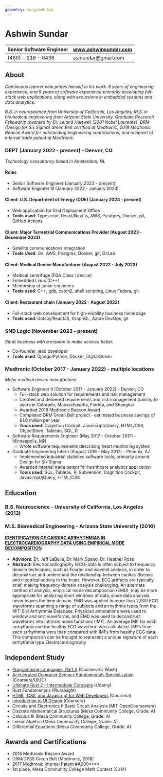 ```yaml
---
geometry: margin=0.5in
---
```


# Ashwin Sundar

| Senior Software Engineer | www.ashwinsundar.com |  
| - | - |  
| (480) - 216 - 0436 | [ashiundar@gmail.com](ashiundar@gmail.com) |

## About

*Continuous learner who prides himself in his work. 8 years of engineering experience, and 6 years of software experience primarily developing full-stack web applications, along with excursions in embedded systems and data analytics.*

*B.S. in neuroscience from University of California, Los Angeles; M.S. in biomedical engineering from Arizona State University. Graduate Research Fellowship awarded by Dr. Leland Hartwell (2001 Nobel Laureate). DRM (Design for Six Sigma) Green Belt certified at Medtronic, 2018 Medtronic Beacon Award for outstanding engineering contributions, and recipient of internal trade patent at Medtronic.*

### DEPT (January 2022 - present) - Denver, CO
 
*Technology consultancy based in Amsterdam, NL*

#### Roles

- Senior Software Engineer (January 2023 - present)
- Software Engineer III (January 2022 - January 2023)

#### Client: U.S. Department of Energy (DOE) (January 2024 - present)

- Web application for Grid Deployment Office
- **Tools used**: Typescript, React/Next.js, AWS, Postgres, Docker, git, GitHub Actions

#### Client: Major Terrestrial Communications Provider (August 2023 - December 2023)

- Satellite communications integration
- **Tools Used**: Go, AWS, Postgres, Docker, git, GitLab

#### Client: Medical Device Manufacturer (August 2022 - July 2023)

- Medical centrifuge (FDA Class I device)
- Embedded Linux (C++)
- Mentorship of junior engineers
- **Tools used**: C++, gdb, catch2, shell scripting, Linux Fedora, git

#### Client: Restaurant chain (January 2022 - August 2022)

- Full-stack web development for high-visibility business homepage
- **Tools used**: Gatsby/ReactJS, GraphQL, Azure DevOps, git

### SND Logic (November 2023 - present)

*Small business with a mission to make science better.*

- Co-founder, lead developer
- **Tools used**: Django/Python, Docker, DigitalOcean

### Medtronic (October 2017 - January 2022) - multiple locations

*Major medical device manufacturer*

- Software Engineer II (October 2017 - January 2022) - Denver, CO
  - Full-stack web solution for requirements and risk management
  - Created and delivered requirements and risk management training to users in Colorado, Massachusetts, Florida, and Shanghai
  - Awarded 2018 Medtronic Beacon Award
  - Completed DRM Green Belt project - estimated business savings of $1.6 million per year
  - **Tools used**: Cognition Cockpit, Javascript/jQuery, HTML/CSS, ObjectStore, Tableau, SQL, R
- Software Requirements Engineer (May 2017 - October 2017) - Minneapolis, MN
  - Wrote software requirements describing heart monitoring system
- Graduate Engineering Intern (August 2016 - May 2017) - Phoenix, AZ
  - Implemented industrial statistics software tools, primarily around Design for Six Sigma
  - Awarded internal trade patent for healthcare analytics application
  - **Tools used**: SQL, Tableau, R, Subversion, Cognition Cockpit, Javascript/jQuery, HTML/CSS

## Education  

### B.S. Neuroscience - University of California, Los Angeles (2013)

### M.S. Biomedical Engineering - Arizona State University (2016)

#### [IDENTIFICATION OF CARDIAC ARRHYTHMIAS IN ELECTROCARDIOGRAPHY DATA USING EMPIRICAL MODE DECOMPOSITION](https://github.com/AshwinSundar/Empirical-Mode-Decomposition-for-MIT-BIH-Arrhythmia-Data/blob/master/Ashwin%20Sundar%20Final%20Report.pdf)
  - **Advisors:** Dr. Jeff LaBelle, Dr. Mark Spano, Dr. Heather Ross
  - **Abstract:** Electrocardiography (ECG) data is often subject to frequency domain techniques, such as Fourier and wavelet analysis, in order to deconstruct and understand the relationship between cardiac disease and electrical activity in the heart. However, ECG artifacts are typically brief, making frequency domain analysis challenging. An alternate method of analysis, empirical mode decomposition (EMD), may be more appropriate for analyzing short windows of data, since data analysis never leaves the time domain. EMD was applied to more than 2,000 ECG waveforms spanning a range of subjects and arrhythmia types from the MIT-BIH Arrhythmia Database. Physician annotations were used to window and sort waveforms, and EMD was used to deconstruct waveforms into intrinsic mode functions (IMF). An average IMF for each arrhythmia and the healthy ECG waveform was calculated. IMFs from each arrhythmia were then compared with IMFs from healthy ECG data. This comparison can be thought to represent a unique signature of each arrhythmia type.Electrocardiography

## Independent Study

- [Programming Languages, Part A](https://www.coursera.org/learn/programming-languages) (Coursera/U Wash)
- [Accelerated Computer Science Fundamentals Specialization](https://www.coursera.org/account/accomplishments/specialization/QWNCL53BMER8?utm_source=link&utm_medium=certificate&utm_content=cert_image&utm_campaign=sharing_cta&utm_product=s12n) (Coursera/UIUC)
- [Ultimate Rust 2 - Intermediate Concepts](https://www.udemy.com/certificate/UC-5c5cc621-0ac8-44ae-8915-792c8ee0add0/) (Udemy)
- Rust Fundamentals (Pluralsight)
- [HTML, CSS, and Javascript for Web Developers](https://coursera.org/share/e84a063b6b4cd55564b47b5cc88c9100) (Coursera)
- [Introduction to UI Design](https://coursera.org/share/0e0eec27afa51fbf2ba6e48852a65c4f) (Coursera)
- Circuits and Electronics I: Basic Circuit Analysis (MIT OpenCourseware)
- Discrete Mathematical Structures (Mesa Community College, Grade: A)
- Calculus III (Mesa Community College, Grade: A)
- Linear Algebra (Mesa Community College, Grade: A)
- Differential Equations (Mesa Community College, Grade: A)

## Awards and Certifications

- 2018 Medtronic Beacon Award
- DRM/DFSS Green Belt (Medtronic, 2018)
- 2017 Medtronic Internal Patent #A000****
- 1st place, Mesa Community College Math Contest (2014)

